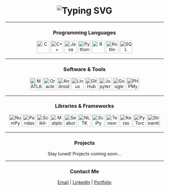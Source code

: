 <div align="center">

<h1 align="center">
  <img src="https://readme-typing-svg.demolab.com?font=Fira+Code&size=36&pause=1000&color=F700FF&center=true&vCenter=true&width=800&lines=Hi+I'm+Ashmitha+R.;AI+%26+DS+Student+%7C+Tech+Explorer+%7C+Coding+%26+Design+Enthusiast" alt="Typing SVG" />
</h1>

---

###  Programming Languages

<p align="center">
  <img src="https://cdn.jsdelivr.net/gh/devicons/devicon/icons/c/c-original.svg" width="40" title="C"/>
  <img src="https://cdn.jsdelivr.net/gh/devicons/devicon/icons/cplusplus/cplusplus-original.svg" width="40" title="C++"/>
  <img src="https://cdn.jsdelivr.net/gh/devicons/devicon/icons/java/java-original.svg" width="40" title="Java"/>
  <img src="https://cdn.jsdelivr.net/gh/devicons/devicon/icons/python/python-original.svg" width="40" title="Python"/>
  <img src="https://cdn.jsdelivr.net/gh/devicons/devicon/icons/r/r-original.svg" width="40" title="R"/>
  <img src="https://cdn.jsdelivr.net/gh/devicons/devicon/icons/kotlin/kotlin-original.svg" width="40" title="Kotlin"/>
  <img src="https://cdn.jsdelivr.net/gh/devicons/devicon/icons/mysql/mysql-original.svg" width="40" title="SQL"/>
</p>

---

###  Software & Tools

<p align="center">
  <img src="https://cdn.jsdelivr.net/gh/devicons/devicon/icons/matlab/matlab-original.svg" width="40" title="MATLAB"/>
  <img src="https://cdn.jsdelivr.net/gh/devicons/devicon/icons/oracle/oracle-original.svg" width="40" title="Oracle"/>
  <img src="https://cdn.jsdelivr.net/gh/devicons/devicon/icons/androidstudio/androidstudio-original.svg" width="40" title="Android Studio"/>
  <img src="https://cdn.jsdelivr.net/gh/devicons/devicon/icons/linux/linux-original.svg" width="40" title="Linux"/>
  <img src="https://cdn.jsdelivr.net/gh/devicons/devicon/icons/github/github-original.svg" width="40" title="GitHub"/>
  <img src="https://cdn.jsdelivr.net/gh/devicons/devicon/icons/jupyter/jupyter-original.svg" width="40" title="Jupyter Notebook"/>
  <img src="https://cdn.jsdelivr.net/gh/devicons/devicon/icons/googlecloud/googlecloud-original.svg" width="40" title="Google Colab"/>
  <img src="https://cdn.jsdelivr.net/gh/devicons/devicon/icons/php/php-original.svg" width="40" title="PHPMyAdmin"/>
</p>

---

###  Libraries & Frameworks

<p align="center">
  <img src="https://cdn.jsdelivr.net/gh/devicons/devicon/icons/numpy/numpy-original.svg" width="40" title="NumPy"/>
  <img src="https://cdn.jsdelivr.net/gh/devicons/devicon/icons/pandas/pandas-original.svg" width="40" title="Pandas"/>
  <img src="https://cdn.jsdelivr.net/gh/devicons/devicon/icons/scikit-learn/scikit-learn-original.svg" width="40" title="Scikit-learn"/>
  <img src="https://cdn.jsdelivr.net/gh/devicons/devicon/icons/matplotlib/matplotlib-original.svg" width="40" title="Matplotlib"/>
  <img src="https://cdn.jsdelivr.net/gh/devicons/devicon/icons/seaborn/seaborn-original.svg" width="40" title="Seaborn"/>
  <img src="https://cdn.jsdelivr.net/gh/devicons/devicon/icons/nltk/nltk-original.svg" width="40" title="NLTK"/>
  <img src="https://cdn.jsdelivr.net/gh/devicons/devicon/icons/scipy/scipy-original.svg" width="40" title="SciPy"/>
  <img src="https://cdn.jsdelivr.net/gh/devicons/devicon/icons/tensorflow/tensorflow-original.svg" width="40" title="TensorFlow"/>
  <img src="https://cdn.jsdelivr.net/gh/devicons/devicon/icons/keras/keras-original.svg" width="40" title="Keras"/>
  <img src="https://cdn.jsdelivr.net/gh/devicons/devicon/icons/pytorch/pytorch-original.svg" width="40" title="PyTorch"/>
  <img src="https://cdn.jsdelivr.net/gh/devicons/devicon/icons/streamlit/streamlit-original.svg" width="40" title="Streamlit"/>
</p>

---

###  Projects

Stay tuned! Projects coming soon...

---

###  Contact Me

<p align="center">
  <a href="mailto:your.email@example.com">Email</a> |
  <a href="https://www.linkedin.com/in/your-linkedin">LinkedIn</a> |
  <a href="https://your-portfolio.com">Portfolio</a>
</p>

</div>


